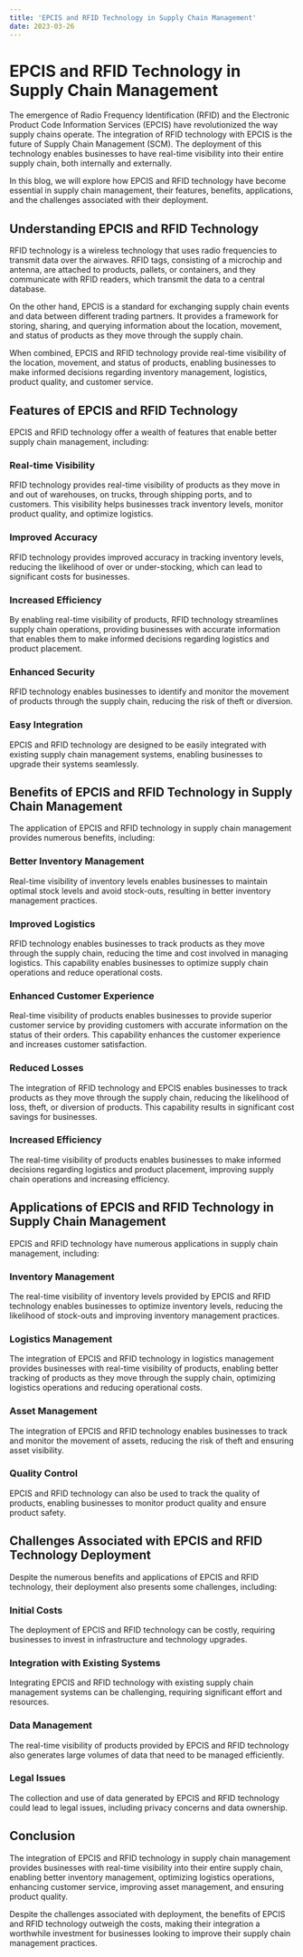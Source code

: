 ```yaml
---
title: 'EPCIS and RFID Technology in Supply Chain Management'
date: 2023-03-26
---
```


# EPCIS and RFID Technology in Supply Chain Management

The emergence of Radio Frequency Identification (RFID) and the Electronic Product Code Information Services (EPCIS) have revolutionized the way supply chains operate. The integration of RFID technology with EPCIS is the future of Supply Chain Management (SCM). The deployment of this technology enables businesses to have real-time visibility into their entire supply chain, both internally and externally.

In this blog, we will explore how EPCIS and RFID technology have become essential in supply chain management, their features, benefits, applications, and the challenges associated with their deployment.

## Understanding EPCIS and RFID Technology

RFID technology is a wireless technology that uses radio frequencies to transmit data over the airwaves. RFID tags, consisting of a microchip and antenna, are attached to products, pallets, or containers, and they communicate with RFID readers, which transmit the data to a central database. 

On the other hand, EPCIS is a standard for exchanging supply chain events and data between different trading partners. It provides a framework for storing, sharing, and querying information about the location, movement, and status of products as they move through the supply chain. 

When combined, EPCIS and RFID technology provide real-time visibility of the location, movement, and status of products, enabling businesses to make informed decisions regarding inventory management, logistics, product quality, and customer service.

## Features of EPCIS and RFID Technology

EPCIS and RFID technology offer a wealth of features that enable better supply chain management, including:

### Real-time Visibility

RFID technology provides real-time visibility of products as they move in and out of warehouses, on trucks, through shipping ports, and to customers. This visibility helps businesses track inventory levels, monitor product quality, and optimize logistics.

### Improved Accuracy

RFID technology provides improved accuracy in tracking inventory levels, reducing the likelihood of over or under-stocking, which can lead to significant costs for businesses.

### Increased Efficiency 

By enabling real-time visibility of products, RFID technology streamlines supply chain operations, providing businesses with accurate information that enables them to make informed decisions regarding logistics and product placement.

### Enhanced Security

RFID technology enables businesses to identify and monitor the movement of products through the supply chain, reducing the risk of theft or diversion.

### Easy Integration

EPCIS and RFID technology are designed to be easily integrated with existing supply chain management systems, enabling businesses to upgrade their systems seamlessly.

## Benefits of EPCIS and RFID Technology in Supply Chain Management 

The application of EPCIS and RFID technology in supply chain management provides numerous benefits, including:

### Better Inventory Management

Real-time visibility of inventory levels enables businesses to maintain optimal stock levels and avoid stock-outs, resulting in better inventory management practices.

### Improved Logistics

RFID technology enables businesses to track products as they move through the supply chain, reducing the time and cost involved in managing logistics. This capability enables businesses to optimize supply chain operations and reduce operational costs.

### Enhanced Customer Experience

Real-time visibility of products enables businesses to provide superior customer service by providing customers with accurate information on the status of their orders. This capability enhances the customer experience and increases customer satisfaction.

### Reduced Losses 

The integration of RFID technology and EPCIS enables businesses to track products as they move through the supply chain, reducing the likelihood of loss, theft, or diversion of products. This capability results in significant cost savings for businesses.

### Increased Efficiency 

The real-time visibility of products enables businesses to make informed decisions regarding logistics and product placement, improving supply chain operations and increasing efficiency.

## Applications of EPCIS and RFID Technology in Supply Chain Management 

EPCIS and RFID technology have numerous applications in supply chain management, including:

### Inventory Management

The real-time visibility of inventory levels provided by EPCIS and RFID technology enables businesses to optimize inventory levels, reducing the likelihood of stock-outs and improving inventory management practices.

### Logistics Management

The integration of EPCIS and RFID technology in logistics management provides businesses with real-time visibility of products, enabling better tracking of products as they move through the supply chain, optimizing logistics operations and reducing operational costs.

### Asset Management 

The integration of EPCIS and RFID technology enables businesses to track and monitor the movement of assets, reducing the risk of theft and ensuring asset visibility.

### Quality Control 

EPCIS and RFID technology can also be used to track the quality of products, enabling businesses to monitor product quality and ensure product safety.

## Challenges Associated with EPCIS and RFID Technology Deployment

Despite the numerous benefits and applications of EPCIS and RFID technology, their deployment also presents some challenges, including:

### Initial Costs

The deployment of EPCIS and RFID technology can be costly, requiring businesses to invest in infrastructure and technology upgrades.

### Integration with Existing Systems 

Integrating EPCIS and RFID technology with existing supply chain management systems can be challenging, requiring significant effort and resources.

### Data Management 

The real-time visibility of products provided by EPCIS and RFID technology also generates large volumes of data that need to be managed efficiently.

### Legal Issues 

The collection and use of data generated by EPCIS and RFID technology could lead to legal issues, including privacy concerns and data ownership.

## Conclusion

The integration of EPCIS and RFID technology in supply chain management provides businesses with real-time visibility into their entire supply chain, enabling better inventory management, optimizing logistics operations, enhancing customer service, improving asset management, and ensuring product quality.

Despite the challenges associated with deployment, the benefits of EPCIS and RFID technology outweigh the costs, making their integration a worthwhile investment for businesses looking to improve their supply chain management practices.
